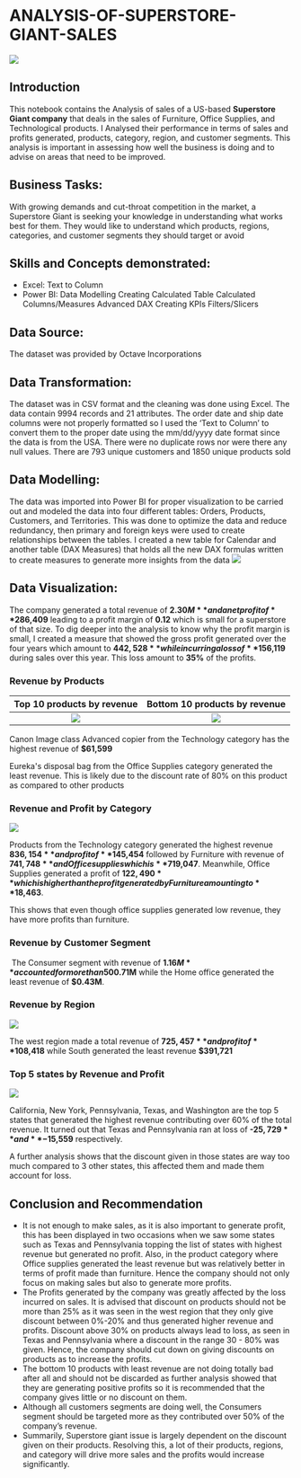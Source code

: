 # ANALYSIS-OF-SUPERSTORE-GIANT-SALES
![](supermarket-cart.jpg)

## Introduction
This notebook contains the Analysis of sales of a US-based **Superstore Giant company** that deals in the sales of Furniture, Office Supplies, and Technological products. 
I Analysed their performance in terms of sales and profits generated, products, category, region, and customer segments. This analysis is important in assessing how well the business is doing and to advise on areas that need to be improved. 

## Business Tasks:
With growing demands and cut-throat competition in the market, a Superstore Giant is seeking your knowledge in understanding what works best for them. They would like to understand which products, regions, categories, and customer segments they should target or avoid

## Skills and Concepts demonstrated:
- Excel: Text to Column
- Power BI:  Data Modelling    Creating Calculated Table
            Calculated Columns/Measures
            Advanced DAX
            Creating KPIs 
            Filters/Slicers

## Data Source:
The dataset was provided by Octave Incorporations

## Data Transformation:
The dataset was in CSV format and the cleaning was done using Excel. The data contain 9994 records and 21 attributes. The order date and ship date columns were not properly formatted so I used the ‘Text to Column’ to convert them to the proper date using the mm/dd/yyyy date format since the data is from the USA. There were no duplicate rows nor were there any null values. There are 793 unique customers and 1850 unique products sold

## Data Modelling: 
The data was imported into Power BI for proper visualization to be carried out and modeled the data into four different tables: Orders, Products, Customers, and Territories. This was done to optimize the data and reduce redundancy, then primary and foreign keys were used to create relationships between the tables.
I created a new	table for Calendar and another table (DAX Measures) that holds all the new DAX formulas written to create measures to generate more insights from the data
![](Data-Modelling.PNG)

## Data Visualization:
The company generated a total revenue of **$2.30M** and a net profit of **$286,409** leading to a profit margin of **0.12** which is small for a superstore of that size.
To dig deeper into the analysis to know why the profit margin is small,
I created a measure that showed the gross profit generated over the four years which amount to **$442,528** while incurring a loss of **$156,119** during sales over this year. This loss amount to **35%** of the profits.  

### Revenue by Products

Top 10 products by revenue   |   Bottom 10 products by revenue
:---------------------------:|   :----------------------------:
![](Bottom-10-products.PNG)  |   ![](Bottom-10-products.PNG)  

Canon Image class Advanced copier from the Technology category has the highest revenue of **$61,599**

Eureka's disposal bag from the Office Supplies category generated the least revenue. This is likely due to the discount rate of 80% on this product as compared to other products

### Revenue and Profit by Category
![](Revenue-and-Profit-by-Category.PNG)

Products from the Technology category generated the highest revenue **$836,154** and profit of **$145,454** followed by Furniture with revenue of **$741,748** and Office supplies which is **$719,047**. Meanwhile, Office Supplies generated a profit of **$122,490** which is higher than the profit generated by Furniture amounting to **$18,463**.

This shows that even though office supplies generated low revenue, they have more profits than furniture.

### Revenue by Customer Segment
![]()
The Consumer segment with revenue of **$1.16M** accounted for more than 50% of the total revenue followed by Corporate with revenue of **$0.71M** while the Home office generated the least revenue of **$0.43M**.

### Revenue by Region
![](Revenue-by-Region.PNG)

The west region made a total revenue of **$725,457** and profit of **$108,418** while South generated the least revenue **$391,721**

### Top 5 states by Revenue and Profit
![](Top-5-states-by-revenue-and-profit.PNG)

California, New York, Pennsylvania, Texas, and Washington are the top 5 states that generated the highest revenue contributing over 60% of the total revenue. It turned out that Texas and Pennsylvania ran at loss of **-$25,729** and **-$15,559** respectively.

A further analysis shows that the discount given in those states are way too much compared to 3 other states, this affected them and made them account for loss.

## Conclusion and Recommendation
- It is not enough to make sales, as it is also important to generate profit, this has been displayed in two occasions when we saw some states such as Texas and Pennsylvania topping the list of states with highest revenue but generated no profit. Also, in the product category where Office supplies generated the least revenue but was relatively better in terms of profit made than furniture. Hence the company should not only focus on making sales but also to generate more profits.
- The Profits generated by the company was greatly affected by the loss incurred on sales. It is advised that discount on products should not be more than 25% as it was seen in the west region that they only give discount between 0%-20% and thus generated higher revenue and profits. Discount above 30% on products always lead to loss, as seen in Texas and Pennsylvania where a discount in the range 30 - 80% was given. Hence, the company should cut down on giving discounts on products as to increase the profits.
- The bottom 10 products with least revenue are not doing totally bad after all and should not be discarded as further analysis showed that they are generating positive profits so it is recommended that the company gives little or no discount on them.   
- Although all customers segments are doing well, the Consumers segment should be targeted more as they contributed over 50% of the company’s revenue.
- Summarily, Superstore giant issue is largely dependent on the discount given on their products. Resolving this, a lot of their products, regions, and category will drive more sales and the profits would increase significantly.
